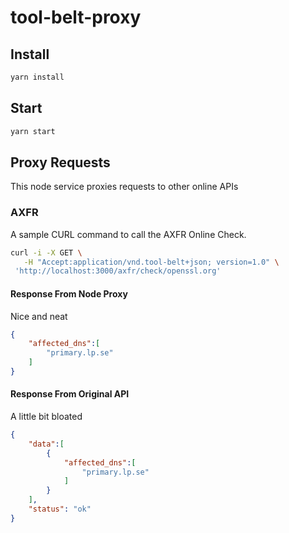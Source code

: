 # tool-belt-proxy

## Install

```bash
yarn install
```

## Start

```bash
yarn start
```

## Proxy Requests

This node service proxies requests to other online APIs

### AXFR

A sample CURL command to call the AXFR Online Check.

```bash
curl -i -X GET \
   -H "Accept:application/vnd.tool-belt+json; version=1.0" \
 'http://localhost:3000/axfr/check/openssl.org'
 ```

#### Response From Node Proxy

Nice and neat

```json
{
    "affected_dns":[
        "primary.lp.se"
    ]
}
```

#### Response From Original API

A little bit bloated

```json
{
    "data":[
        {
            "affected_dns":[
                "primary.lp.se"
            ]
        }
    ],
    "status": "ok"
}
```
